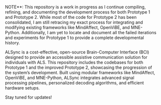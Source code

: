NOTE**: This repository is a work in progress as I continue compiling, refining, and documenting the development process for both Prototype 1 and Prototype 2. While most of the code for Prototype 2 has been consolidated, I am still retracing my exact process for integrating and modifying existing frameworks like MindAffect, OpenViBE, and MNE-Python. Additionally, I am yet to locate and document all the failed iterations and experiments for Prototype 1 to provide a complete developmental history.

ALSync is a cost-effective, open-source Brain-Computer Interface (BCI) designed to provide an accessible assistive communication solution for individuals with ALS. This repository includes the codebases for both Prototype 1 and the improved Prototype 2, showcasing the progression of the system’s development. Built using modular frameworks like MindAffect, OpenViBE, and MNE-Python, ALSync integrates advanced signal processing pipelines, personalized decoding algorithms, and efficient hardware setups.

Stay tuned for updates!
